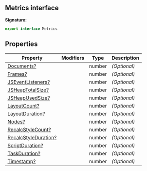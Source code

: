 ## Metrics interface

**Signature:**

```typescript
export interface Metrics
```

## Properties

| Property                                                           | Modifiers | Type   | Description       |
| ------------------------------------------------------------------ | --------- | ------ | ----------------- |
| [Documents?](./puppeteer.metrics.documents.md)                     |           | number | <i>(Optional)</i> |
| [Frames?](./puppeteer.metrics.frames.md)                           |           | number | <i>(Optional)</i> |
| [JSEventListeners?](./puppeteer.metrics.jseventlisteners.md)       |           | number | <i>(Optional)</i> |
| [JSHeapTotalSize?](./puppeteer.metrics.jsheaptotalsize.md)         |           | number | <i>(Optional)</i> |
| [JSHeapUsedSize?](./puppeteer.metrics.jsheapusedsize.md)           |           | number | <i>(Optional)</i> |
| [LayoutCount?](./puppeteer.metrics.layoutcount.md)                 |           | number | <i>(Optional)</i> |
| [LayoutDuration?](./puppeteer.metrics.layoutduration.md)           |           | number | <i>(Optional)</i> |
| [Nodes?](./puppeteer.metrics.nodes.md)                             |           | number | <i>(Optional)</i> |
| [RecalcStyleCount?](./puppeteer.metrics.recalcstylecount.md)       |           | number | <i>(Optional)</i> |
| [RecalcStyleDuration?](./puppeteer.metrics.recalcstyleduration.md) |           | number | <i>(Optional)</i> |
| [ScriptDuration?](./puppeteer.metrics.scriptduration.md)           |           | number | <i>(Optional)</i> |
| [TaskDuration?](./puppeteer.metrics.taskduration.md)               |           | number | <i>(Optional)</i> |
| [Timestamp?](./puppeteer.metrics.timestamp.md)                     |           | number | <i>(Optional)</i> |
